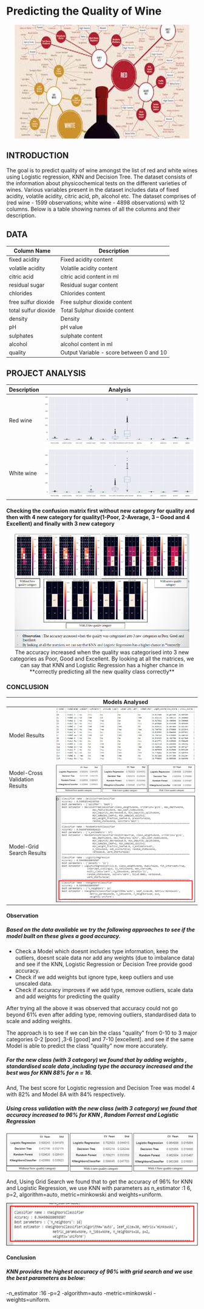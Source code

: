 # Predicting the Quality of Wine
<p align="center">
  <img width="460" height="300" src="images/winedata.jpg">
</p>


## INTRODUCTION
The goal is to predict quality of wine amongst the list of red and white wines using Logistic regression, KNN and Decision Tree. 
The dataset consists of the information about physicochemical tests on the different varieties of wines. 
Various variables present in the dataset includes data of fixed acidity, volatile acidity, citric acid, ph, alcohol etc. 
The dataset comprises of (red wine - 1599 observations; white wine - 4898 observations) with 12 columns. 
Below is a table showing names of all the columns and their description.

## DATA
| Column Name           | Description                                              |
| -------------         |-------------                                             | 
| fixed acidity         | Fixed acidity content                                    | 
| volatile acidity      | Volatile acidity content                                 |  
| citric acid           | citric acid content in ml                                | 
| residual sugar        | Residual sugar content                                   |   
| chlorides             | Chlorides content                                        |
| free sulfur dioxide   | Free sulphur dioxide content                             |
| total sulfur dioxide  | Total Sulphur dioxide content                            |
| density               | Density                                                  |
| pH                    | pH value                                                 |
| sulphates             | sulphate content                                         |
| alcohol               | alcohol content in ml                                    |
| quality               | Output Variable - score between 0 and 10                 |


## PROJECT ANALYSIS
| Description | Analysis |
| --- | --- |
| Red wine  | ![image.png](images/redwinedataset.png) |
| White wine | ![image.png](images/whitewinedataset.png) |

#### Checking the confusion matrix first without new category for quality and then with 4 new category for quality(1-Poor, 2-Average, 3 – Good and 4 Excellent) and finally with 3 new category
<p align="center">
  <img width="460" height="300" src="images/CM.PNG">
  <br>
  The accuracy increased when the quality was categorised into 3 new categories as Poor, Good and Excellent. 
  By looking at all the matrices, we can say that KNN and Logistic Regression has a higher chance in **correctly predicting all the new quality class correctly** 

</p>

### CONCLUSION

|     | Models Analysed |
| --- | ---             |
| Model Results                  | ![image.jpg](images/Models.jpg) |
| Model-Cross Validation Results | ![image.jpg](images/CrossValidationResults.png) |
| Model-Grid Search Results      | ![image.jpg](images/GridSearchResults.png) |

#### Observation
##### Based on the data available we try the following approaches to see if the model built on these gives a good accuracy.
- Check a Model which doesnt includes type information, keep the outliers, doesnt scale data nor add any weights (due to imbalance data) and see if the KNN, Logistic Regression or Decision Tree provide good accuracy.
- Check if we add weights but ignore type, keep outliers and use unscaled data.
- Check if accuracy improves if we add type, remove outliers, scale data and add weights for predicting the quality 

After trying all the above it was observed that accuracy could not go beyond 61% even after adding type, removing outliers, standardised data to scale and adding weights. 

The approach is to see if we can bin the class "quality" from 0-10 to 3 major categories 0-2 [poor] ,3-6 [good] and 7-10 [excellent]. and see if the same Model is able to predict the class "quality" now more accurately.

##### For the new class (with 3 category) we found that by adding weights , standardised scale data ,including type the accuracy increased and the best was for KNN  88% for n = 16.

And, The best score for Logistic regression and Decision Tree was model 4 with 82% and Model 8A with 84% respectively.

##### Using cross validation with the new class (with 3 category) we found that accuracy increased to 96% for KNN , Random Forrest and Logistic Regression

![image.jpg](images/CrossValidationResults.png) 

And, Using Grid Search we found that to get the accuracy of 96% for KNN and Logistic Regression, we use KNN with parameters as n_estimator :1 6, p=2, algorithm=auto, metric=minkowski and weights=uniform.

![image.jpg](images/GridSearchFinalResults.png) 
#### Conclusion
##### KNN provides the highest accuracy of 96% with grid search and we use the best parameters as below:
-n_estimator :16
-p=2
-algorithm=auto
-metric=minkowski
-weights=uniform.

